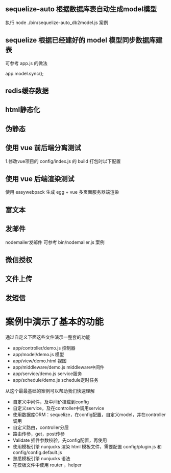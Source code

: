 


## sequelize-auto 根据数据库表自动生成model模型

执行 node ./bin/sequelize-auto_db2model.js 案例


## sequelize  根据已经建好的 model 模型同步数据库建表

可参考 app.js 的做法

app.model.sync();

## redis缓存数据

## html静态化


## 伪静态



## 使用 vue 前后端分离测试

1.修改vue项目的 config/index.js 的 build 打包时以下配置

## 使用 vue 后端渲染测试
使用 easywebpack 生成 egg + vue 多页面服务器端渲染 

## 富文本


## 发邮件
nodemailer发邮件
可参考 bin/nodemailer.js 案例

## 微信授权


## 文件上传

## 发短信



# 案例中演示了基本的功能

通过自定义下面这些文件演示一整套的功能

- app/controller/demo.js        控制器
- app/model/demo.js             模型
- app/view/demo.html            视图
- app/middleware/demo.js        middleware中间件
- app/service/demo.js           service服务
- app/schedule/demo.js          schedule定时任务

从这个最最基础的案例可以帮助我们快速理解

- 自定义中间件，及中间价挂载到config
- 自定义service，及在controller中调用service
- 使用数据库ORM：sequelize，在config配置，自定义model，并在controller调用 
- 自定义路由，controller分层
- 路由传参，get，post传参
- Validate 插件参数校验，先config配置，再使用
- 使用模板引擎 nunjucks 渲染 html 模板文件，需要配置 config/plugin.js 和 config/config.default.js
- 熟悉模板引擎 nunjucks 语法
- 在模板文件中使用 router ，helper